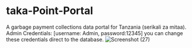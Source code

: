 # taka-Point-Portal
A garbage payment collections data portal for Tanzania (serikali za mitaa).
Admin Credentials: [username: Admin, password:12345]
you can change these credentials direct to the database.
![Screenshot (27)](https://github.com/gson463/taka-Point-Portal/assets/65144643/95f86bf9-bc22-4140-9098-d30c40e5bb53)
